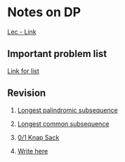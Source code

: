 # Notes on DP

[Lec - Link](https://youtube.com/playlist?list=PLqM7alHXFySGbXhWx7sBJEwY2DnhDjmxm&feature=shared)

## Important problem list 
[Link for list](https://www.geeksforgeeks.org/top-20-dynamic-programming-interview-questions/)

## Revision
 <ol>
 
 <li>
 
 [Longest palindromic subsequence](https://www.geeksforgeeks.org/problems/longest-palindromic-subsequence-1612327878/1)</li>
 
 <li>

 [Longest common subsequence](https://www.geeksforgeeks.org/problems/longest-common-subsequence-1587115620/1)

 </li>

 <li>

 [0/1 Knap Sack](https://www.geeksforgeeks.org/problems/0-1-knapsack-problem0945/1)

 </li>

 </li>

 <li>

 [Write here]()

 </li>


 </ol>